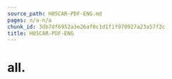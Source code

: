 ```yaml
---
source_path: H05CAR-PDF-ENG.md
pages: n/a-n/a
chunk_id: 3db7df6952a3e26af0c1d1f1f970927a23a57f2c
title: H05CAR-PDF-ENG
---
```

# all.
